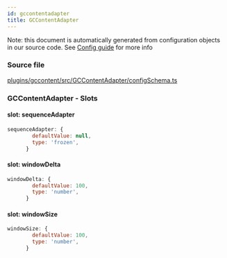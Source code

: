 ```yaml
---
id: gccontentadapter
title: GCContentAdapter
---
```


Note: this document is automatically generated from configuration objects in our
source code. See [Config guide](/docs/config_guide) for more info

### Source file

[plugins/gccontent/src/GCContentAdapter/configSchema.ts](https://github.com/GMOD/jbrowse-components/blob/main/plugins/gccontent/src/GCContentAdapter/configSchema.ts)

### GCContentAdapter - Slots

#### slot: sequenceAdapter

```js
sequenceAdapter: {
        defaultValue: null,
        type: 'frozen',
      }
```

#### slot: windowDelta

```js
windowDelta: {
        defaultValue: 100,
        type: 'number',
      }
```

#### slot: windowSize

```js
windowSize: {
        defaultValue: 100,
        type: 'number',
      }
```
